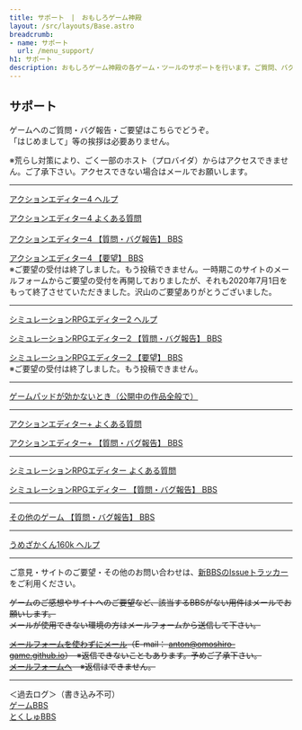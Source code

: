 ```yaml
---
title: サポート　|　おもしろゲーム神殿
layout: /src/layouts/Base.astro
breadcrumb:
- name: サポート
  url: /menu_support/
h1: サポート
description: おもしろゲーム神殿の各ゲーム・ツールのサポートを行います。ご質問、バグ報告、ご要望などを気軽にお書き込み下さい。
---
```


## サポート

ゲームへのご質問・バグ報告・ご要望はこちらでどうぞ。  
「はじめまして」等の挨拶は必要ありません。  
  
※荒らし対策により、ごく一部のホスト（プロバイダ）からはアクセスできません。ご了承下さい。アクセスできない場合はメールでお願いします。  
  

---

[アクションエディター4 ヘルプ](/menu_support/actioneditor4_help/index.html)　  
  
[アクションエディター4 よくある質問  
](/menu_support/actioneditor4_qa/index.html)  
[アクションエディター4 【質問・バグ報告】 BBS](/menu_support/joyful_actioneditor4_q/joyful/)  
  
[アクションエディター4 【要望】 BBS](/menu_support/joyful_actioneditor4_d/joyful/)  
※ご要望の受付は終了しました。もう投稿できません。一時期このサイトのメールフォームからご要望の受付を再開しておりましたが、それも2020年7月1日をもって終了させていただきました。沢山のご要望ありがとうございました。  

---

[シミュレーションRPGエディター2 ヘルプ](/menu_support/srpgeditor2_help/index.html)  
  
[シミュレーションRPGエディター2 【質問・バグ報告】 BBS](/menu_support/joyful_srpgeditor2_q/joyful/)  
  
[シミュレーションRPGエディター2 【要望】 BBS](/menu_support/joyful_srpgeditor2_d/joyful/)  
※ご要望の受付は終了しました。もう投稿できません。  

---

[ゲームパッドが効かないとき（公開中の作品全般で）](/menu_support/gamepad_preferred_device/)  

---

[アクションエディター+ よくある質問](/menu_support/actioneditorplus_qa/)  
  
[アクションエディター+ 【質問・バグ報告】 BBS](/menu_support/joyful_actioneditorplus_q/joyful/)  
  

---

[シミュレーションRPGエディター よくある質問](/menu_support/srpgeditor_qa/)  
  
[シミュレーションRPGエディター 【質問・バグ報告】 BBS](/menu_support/joyful_srpgeditor_q/joyful/)  
  

---

[その他のゲーム 【質問・バグ報告】 BBS](/menu_support/joyful_others_q/joyful/)  
  

---

[うめざかくん160k ヘルプ](/menu_support/umezaka_help/index.html)  
  

---

ご意見・サイトのご要望・その他のお問い合わせは、[新BBSのIssueトラッカー](https://github.com/omoshiro-game/bbs/issues)をご利用ください。


~~ゲームのご感想やサイトへのご要望など、該当するBBSがない用件はメールでお願いします。~~  
~~メールが使用できない環境の方はメールフォームから送信して下さい。~~  
  
~~[メールフォームを使わずにメール](mailto:anton@omoshiro-game.github.io "管理人へメール")（E-mail： anton@omoshiro-game.github.io）　※返信できないこともあります。予めご了承下さい。~~  
~~[メールフォームへ](/menu_mail/)　※返信はできません。~~  

---

＜過去ログ＞（書き込み不可）  
[ゲームBBS](/patio_game/patio.cgi)  
[とくしゅBBS](/joyful_publicity/joyful/)